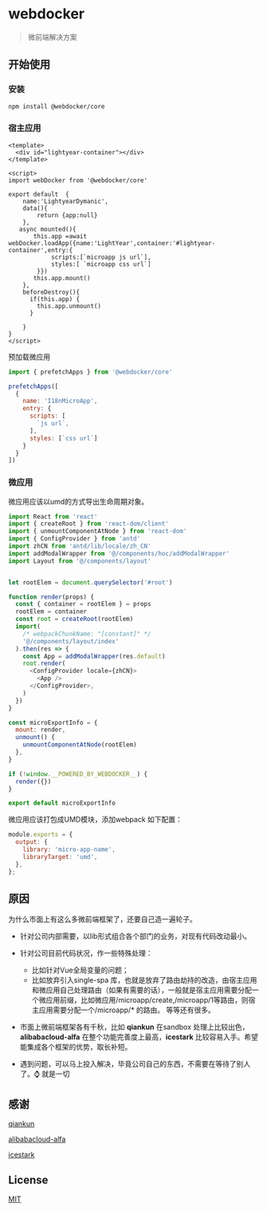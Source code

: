 
# webdocker

> 微前端解决方案

## 开始使用

### 安装

```bash
npm install @webdocker/core 
```

### 宿主应用

```vue
<template>
  <div id="lightyear-container"></div>
</template>

<script>
import webDocker from '@webdocker/core'

export default  {
    name:'LightyearDymanic',
    data(){
        return {app:null}
    },
   async mounted(){
       this.app =await webDocker.loadApp({name:'LightYear',container:'#lightyear-container',entry:{
            scripts:[`microapp js url`],
            styles:[ `microapp css url`]
        }})
       this.app.mount()
    },
    beforeDestroy(){
      if(this.app) {
        this.app.unmount()
      }
     
    }
}
</script>

```

预加载微应用

```javascript
import { prefetchApps } from '@webdocker/core'

prefetchApps([
  {
    name: 'I18nMicroApp',
    entry: {
      scripts: [
        `js url`,
      ],
      styles: [`css url`]
    }
  }
])
```


### 微应用

微应用应该以umd的方式导出生命周期对象。

```javascript
import React from 'react'
import { createRoot } from 'react-dom/client'
import { unmountComponentAtNode } from 'react-dom'
import { ConfigProvider } from 'antd'
import zhCN from 'antd/lib/locale/zh_CN'
import addModalWrapper from '@/components/hoc/addModalWrapper'
import Layout from '@/components/layout'


let rootElem = document.querySelector('#root')

function render(props) {
  const { container = rootElem } = props
  rootElem = container
  const root = createRoot(rootElem)
  import(
    /* webpackChunkName: "[constant]" */
    '@/components/layout/index'
  ).then(res => {
    const App = addModalWrapper(res.default)
    root.render(
      <ConfigProvider locale={zhCN}>
        <App />
      </ConfigProvider>,
    )
  })
}

const microExportInfo = {
  mount: render,
  unmount() {
    unmountComponentAtNode(rootElem)
  },
}

if (!window.__POWERED_BY_WEBDOCKER__) {
  render({})
}

export default microExportInfo

```

微应用应该打包成UMD模块，添加webpack 如下配置：

```javascript
module.exports = {
  output: {
    library: 'micro-app-name',
    libraryTarget: 'umd',
  },
};
```

## 原因

为什么市面上有这么多微前端框架了，还要自己造一遍轮子。

- 针对公司内部需要，以lib形式组合各个部门的业务，对现有代码改动最小。
  
- 针对公司目前代码状况，作一些特殊处理：
  * 比如针对Vue全局变量的问题；
  * 比如放弃引入single-spa 库，也就是放弃了路由劫持的改造，由宿主应用和微应用自己处理路由（如果有需要的话），一般就是宿主应用需要分配一个微应用前缀，比如微应用/microapp/create,/microapp/1等路由，则宿主应用需要分配一个/microapp/* 的路由。
等等还有很多。

- 市面上微前端框架各有千秋，比如 **qiankun** 在sandbox 处理上比较出色，**alibabacloud-alfa** 在整个功能完善度上最高，**icestark** 比较容易入手。希望能集成各个框架的优势，取长补短。
  
- 遇到问题，可以马上投入解决，毕竟公司自己的东西，不需要在等待了别人了。⌚️ 就是一切

  


## 感谢

[qiankun](https://github.com/umijs/qiankun)

[alibabacloud-alfa](https://github.com/aliyun/alibabacloud-alfa)

[icestark](https://github.com/ice-lab/icestark)

## License

[MIT](LICENSE)
